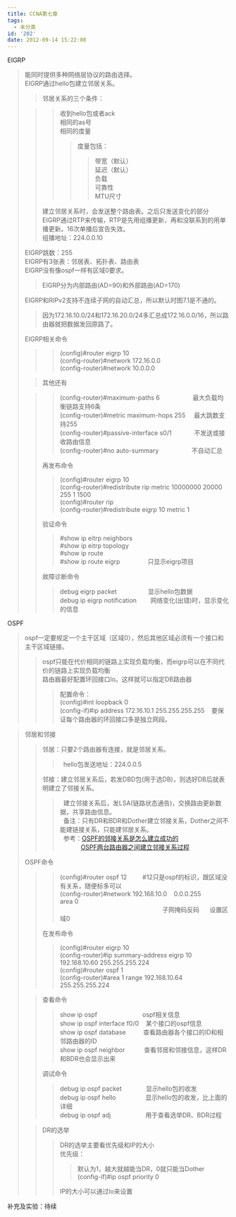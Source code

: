 ```yaml
---
title: CCNA第七章
tags:
  - 未分类
id: '202'
date: 2012-09-14 15:22:00
---
```


EIGRP  

> 能同时提供多种网络层协议的路由选择。  
> EIGRP通过hello包建立邻居关系。  
> 
> > 邻居关系的三个条件：  
> 
> > > 收到hello包或者ack  
> > > 相同的as号  
> > > 相同的度量  
> > > 
> > > > 度量包括：  
> > > > 
> > > > > 带宽（默认）  
> > > > > 延迟（默认）  
> > > > > 负载  
> > > > > 可靠性  
> > > > > MTU尺寸  
> > 
> > 建立邻居关系时，会发送整个路由表。之后只发送变化的部分  
> > EIGRP通过RTP来传输，RTP是先用组播更新，再和没联系到的用单播更新。16次单播后宣告失效。  
> > 组播地址：224.0.0.10  
> 
> EIGRP跳数：255  
> EIGRP有3张表：邻居表、拓扑表、路由表  
> EIGRP没有像ospf一样有区域0要求。  
> 
> > EIGRP分为内部路由(AD=90)和外部路由(AD=170)  
> 
> EIGRP和RIPv2支持不连续子网的自动汇总，所以默认时图7.1是不通的。  
> 
> > 因为172.16.10.0/24和172.16.20.0/24多汇总成172.16.0.0/16，所以路由器就把数据发回原路了。  
> >   
> 
> EIGRP相关命令  
> 
> > > (config)#router eigrp 10  
> > > (config-router)#network 172.16.0.0  
> > > (config-router)#network 10.0.0.0  
> 
> > 其他还有  
> 
> > > (config-router)#maximum-paths 6                   最大负载均衡链路支持6条  
> > > (config-router)#metric maximum-hops 255     最大跳数支持255  
> > > (config-router)#passive-interface s0/1             不发送或接收路由信息  
> > > (config-router)#no auto-summary                   不自动汇总  
> > 
> > 再发布命令  
> > 
> > > (config)#router eigrp 10  
> > > (config-router)#redistribute rip metric 10000000 20000 255 1 1500  
> > > (config)#router rip  
> > > (config-router)#redistribute eigrp 10 metric 1  
> > 
> > 验证命令  
> > 
> > > #show ip eitrp neighbors  
> > > #show ip eitrp topology  
> > > #show ip route  
> > > #show ip route eigrp                只显示eigrp项目  
> > 
> > 故障诊断命令  
> > 
> > > debug eigrp packet                  显示hello包数据  
> > > debug ip eigrp notification        网络变化(出错)时，显示变化的信息  
> > 
> > >   

OSPF  

> ospf一定要规定一个主干区域（区域0），然后其他区域必须有一个接口和主干区域链接。  
> 
> > ospf只能在代价相同的链路上实现负载均衡，而eigrp可以在不同代价的链路上实现负载均衡  
> > 路由器最好配置环回接口lo。这样就可以指定DB路由器  
> > 
> > > 配置命令：  
> > > (config)#int loopback 0  
> > > (config-if)#ip address 172.16.10.1 255.255.255.255    要保证每个路由器的环回接口多是独立网段。  

  

> 邻居和邻接  
> 
> > 邻居：只要2个路由器有连接，就是邻居关系。  
> > 
> > >   hello包发送地址：224.0.0.5  
> > 
> > 邻接：建立邻居关系后，若发DBD包(用于选DB)，则选好DB后就表明建立了邻接关系。  
> > 
> > >   建立邻接关系后，发LSA(链路状态通告)，交换路由更新数据，共享路由信息。  
> > >   备注：只有DR和BDR和Dother建立邻接关系，Dother之间不能建链接关系，只能建邻居关系。  
> > >   参考：[OSPF的邻接关系是怎么建立成功的](http://www.2cto.com/net/201208/145681.html)  
> > >             [OSPF两台路由器之间建立邻接关系过程](http://cisco.chinaitlab.com/OSPF/740073.html)
> 
>   
> OSPF命令  
> 
> > > (config)#router ospf 12         #12只是ospf的标识，跟区域没有关系，随便标多可以  
> > > (config-router)#network 192.168.10.0    0.0.0.255          area 0    
> > >                                                            子网掩码反码      设置区域0  
> > >   
> > 
> > 在发布命令  
> > 
> > > (config)#router eigrp 10  
> > > (config-router)#ip summary-address eigrp 10 192.168.10.60 255.255.255.224  
> > > (config)#router ospf 1  
> > > (config-router)#area 1 range 192.168.10.64 255.255.255.224  
> > >   
> 
> > 查看命令  
> > 
> > > show ip ospf                          ospf相关信息  
> > > show ip ospf interface f0/0    某个接口的ospf信息  
> > > show ip ospf database          查看路由器各个接口的ID和相邻路由器的ID  
> > > show ip ospf neighbor           查看邻居和邻接信息，这样DR和BDR也会显示出来  
> > 
> > 调试命令  
> > 
> > > debug ip ospf packet              显示hello包的收发  
> > > debug ip ospf hello                 显示hello包的收发，比上面的详细  
> > > debug ip ospf adj                    用于查看选举DR、BDR过程  
> 
>   
> 
> > DR的选举  
> > 
> > > DR的选举主要看优先级和IP的大小  
> > > 优先级：  
> > > 
> > > > 默认为1，越大就越能当DR，0就只能当Dother  
> > > > (config-if)#ip ospf priority 0  
> > > 
> > > IP的大小可以通过lo来设置  
> > >   

补充及实验：待续
